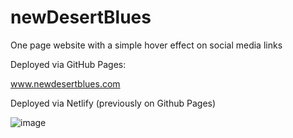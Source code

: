 # newDesertBlues
One page website with a simple hover effect on social media links

Deployed via GitHub Pages:

www.newdesertblues.com

Deployed via Netlify (previously on Github Pages)


![image](https://user-images.githubusercontent.com/66824231/110246431-7961b800-7f5f-11eb-93c9-257195640aab.png)
